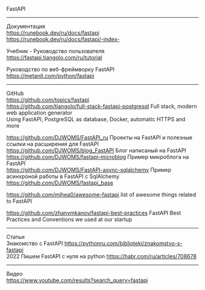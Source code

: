 FastAPI   
- - -
Документация  
https://runebook.dev/ru/docs/fastapi   
https://runebook.dev/ru/docs/fastapi/-index-   

Учебник - Руководство пользователя https://fastapi.tiangolo.com/ru/tutorial  

Руководство по веб-фреймворку FastAPI https://metanit.com/python/fastapi   

- - -
GitHub    
https://github.com/topics/fastapi   
https://github.com/tiangolo/full-stack-fastapi-postgresql Full stack, modern web application generator        
Using FastAPI, PostgreSQL as database, Docker, automatic HTTPS and more             

https://github.com/DJWOMS/FastAPI_ru  Проекты на FastAPI и полезные ссылки на расширения для FastAPI            
https://github.com/DJWOMS/blog_FastAPI Блог написаный на FastAPI       
https://github.com/DJWOMS/fastapi-microblog   Пример микроблога на FastAPI    
https://github.com/DJWOMS/FastAPI-async-sqlalchemy Пример асинхроной работы в FastAPI с SqlAlchemy          
https://github.com/DJWOMS/fastapi_base             

https://github.com/mjhea0/awesome-fastapi  list of awesome things related to FastAPI           

https://github.com/zhanymkanov/fastapi-best-practices FastAPI Best Practices and Conventions we used at our startup         


- - -
Статьи             
Знакомство с FastAPI https://pythonru.com/biblioteki/znakomstvo-s-fastapi             
2022 Пишем FastAPI с нуля на python https://habr.com/ru/articles/708678            

- - -
Видео              
https://www.youtube.com/results?search_query=fastapi             
